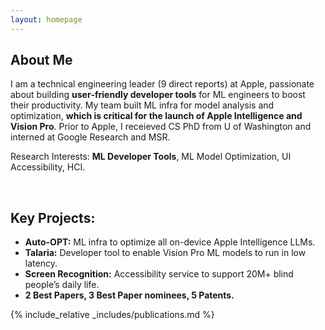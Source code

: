 ```yaml
---
layout: homepage
---
```


## About Me

I am a technical engineering leader (9 direct reports) at Apple, passionate about building **user‐friendly developer tools** for ML engineers to boost their productivity. My team built ML infra for model analysis and optimization, **which is critical for the launch of Apple Intelligence and Vision Pro**. Prior to Apple, I receieved CS PhD from U of Washington and interned at Google Research and MSR.

Research Interests: **ML Developer Tools**, ML Model Optimization, UI Accessibility, HCI.

<br>

## Key Projects:
- **Auto-OPT:** ML infra to optimize all on-device Apple Intelligence LLMs.
- **Talaria:** Developer tool to enable Vision Pro ML models to run in low latency.
- **Screen Recognition:** Accessibility service to support 20M+ blind people’s daily life.
- **2 Best Papers, 3 Best Paper nominees, 5 Patents.**

{% include_relative _includes/publications.md %}
